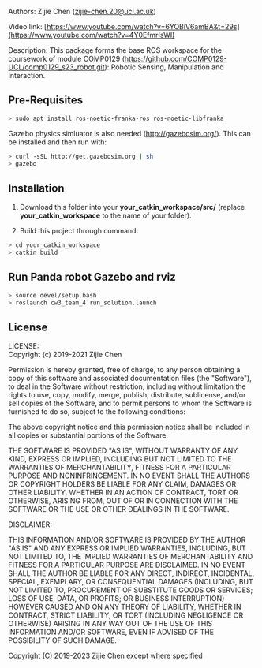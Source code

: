 Authors: Zijie Chen (zijie-chen.20@ucl.ac.uk)

Video link: [https://www.youtube.com/watch?v=6YOBiV6amBA&t=29s](https://www.youtube.com/watch?v=4Y0EfmrIsWI)

Description: This package forms the base ROS workspace for the coursework of module COMP0129 (https://github.com/COMP0129-UCL/comp0129_s23_robot.git): Robotic Sensing, Manipulation and Interaction.

## Pre-Requisites
```bash
> sudo apt install ros-noetic-franka-ros ros-noetic-libfranka
```
Gazebo physics simluator is also needed (http://gazebosim.org/). This can be installed and then run with:
```bash
> curl -sSL http://get.gazebosim.org | sh
> gazebo
```

## Installation
1. Download this folder into your **your_catkin_workspace/src/** (replace **your_catkin_workspace** to the name of your folder).

2. Build this project through command:  

```bash
> cd your_catkin_workspace
> catkin build
```

## Run Panda robot Gazebo and rviz
```bash
> source devel/setup.bash
> roslaunch cw3_team_4 run_solution.launch
```

## License

LICENSE:  
Copyright (c) 2019-2021 Zijie Chen

Permission is hereby granted, free of charge, to any person obtaining
a copy of this software and associated documentation files (the
"Software"), to deal in the Software without restriction, including
without limitation the rights to use, copy, modify, merge, publish,
distribute, sublicense, and/or sell copies of the Software, and to
permit persons to whom the Software is furnished to do so, subject to
the following conditions:

The above copyright notice and this permission notice shall be
included in all copies or substantial portions of the Software.

THE SOFTWARE IS PROVIDED "AS IS", WITHOUT WARRANTY OF ANY KIND,
EXPRESS OR IMPLIED, INCLUDING BUT NOT LIMITED TO THE WARRANTIES OF
MERCHANTABILITY, FITNESS FOR A PARTICULAR PURPOSE AND
NONINFRINGEMENT. IN NO EVENT SHALL THE AUTHORS OR COPYRIGHT HOLDERS BE
LIABLE FOR ANY CLAIM, DAMAGES OR OTHER LIABILITY, WHETHER IN AN ACTION
OF CONTRACT, TORT OR OTHERWISE, ARISING FROM, OUT OF OR IN CONNECTION
WITH THE SOFTWARE OR THE USE OR OTHER DEALINGS IN THE SOFTWARE.


DISCLAIMER:

THIS INFORMATION AND/OR SOFTWARE IS PROVIDED BY THE AUTHOR "AS IS" AND ANY
EXPRESS OR IMPLIED WARRANTIES, INCLUDING, BUT NOT LIMITED TO, THE IMPLIED
WARRANTIES OF MERCHANTABILITY AND FITNESS FOR A PARTICULAR PURPOSE ARE
DISCLAIMED. IN NO EVENT SHALL THE AUTHOR BE LIABLE FOR ANY DIRECT, INDIRECT,
INCIDENTAL, SPECIAL, EXEMPLARY, OR CONSEQUENTIAL DAMAGES (INCLUDING, BUT NOT
LIMITED TO, PROCUREMENT OF SUBSTITUTE GOODS OR SERVICES; LOSS OF USE, DATA, OR
PROFITS; OR BUSINESS INTERRUPTION) HOWEVER CAUSED AND ON ANY THEORY OF
LIABILITY, WHETHER IN CONTRACT, STRICT LIABILITY, OR TORT (INCLUDING NEGLIGENCE
OR OTHERWISE) ARISING IN ANY WAY OUT OF THE USE OF THIS INFORMATION AND/OR
SOFTWARE, EVEN IF ADVISED OF THE POSSIBILITY OF SUCH DAMAGE.

Copyright (C) 2019-2023 Zijie Chen except where specified
